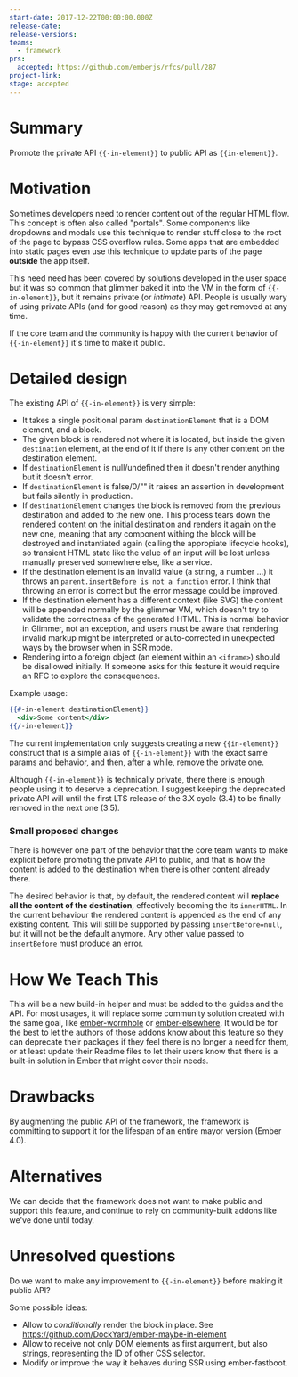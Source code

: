 ```yaml
---
start-date: 2017-12-22T00:00:00.000Z
release-date:
release-versions: 
teams: 
  - framework
prs:
  accepted: https://github.com/emberjs/rfcs/pull/287
project-link: 
stage: accepted
---
```


# Summary

Promote the private API `{{-in-element}}` to public API as `{{in-element}}`.

# Motivation

Sometimes developers need to render content out of the regular HTML flow. This concept is often also
called "portals". Some components like dropdowns and modals use this technique to render stuff close
to the root of the page to bypass CSS overflow rules. Some apps that are embedded into static pages
even use this technique to update parts of the page **outside** the app itself.

This need need has been covered by solutions developed in the user space but it was so common that
glimmer baked it into the VM in the form of `{{-in-element}}`, but it remains private (or _intimate_) API.
People is usually wary of using private APIs (and for good reason) as they may get removed at any time.

If the core team and the community is happy with the current behavior of `{{-in-element}}` it's
time to make it public.

# Detailed design

The existing API of `{{-in-element}}` is very simple:

* It takes a single positional param `destinationElement` that is a DOM element, and a block.
* The given block is rendered not where it is located, but inside the given `destination` element, at
the end of it if there is any other content on the destination element.
* If `destinationElement` is null/undefined then it doesn't render anything but it doesn't error.
* If `destinationElement` is false/0/"" it raises an assertion in development but fails silently in production.
* If `destinationElement` changes the block is removed from the previous destination and added to the new one. This
process tears down the rendered content on the initial destination and renders it again on the new one, meaning
that any component withing the block will be destroyed and instantiated again (calling the appropiate lifecycle hooks),
so transient HTML state like the value of an input will be lost unless manually preserved somewhere else, like a service.
* If the destination element is an invalid value (a string, a number ...) it throws an `parent.insertBefore is not a function` error. I think
that throwing an error is correct but the error message could be improved.
* If the destination element has a different context (like SVG) the content will be appended normally by the glimmer VM,
which doesn't try to validate the correctness of the generated HTML. This is normal behavior in Glimmer, not
an exception, and users must be aware that rendering invalid markup might be interpreted or auto-corrected in
unexpected ways by the browser when in SSR mode.
* Rendering into a foreign object (an element within an `<iframe>`) should be disallowed initially. If someone
asks for this feature it would require an RFC to explore the consequences.

Example usage:

```hbs
{{#-in-element destinationElement}}
  <div>Some content</div>
{{/-in-element}}
```

The current implementation only suggests creating a new `{{in-element}}` construct that is a simple
alias of `{{-in-element}}` with the exact same params and behavior, and then, after a while, remove
the private one.

Although `{{-in-element}}` is technically private, there there is enough people using it to deserve
a deprecation. I suggest keeping the deprecated private API will until the first LTS release of the
3.X cycle (3.4) to be finally removed in the next one (3.5).

### Small proposed changes

There is however one part of the behavior that the core team wants to make explicit before promoting
the private API to public, and that is how the content is added to the destination when there is other
content already there.

The desired behavior is that, by default, the rendered content will **replace all the content of the destination**,
effectively becoming the its `innerHTML`.
In the current behaviour the rendered content is appended as the end of any existing content. This will still
be supported by passing `insertBefore=null`, but it will not be the default anymore.
Any other value passed to `insertBefore` must produce an error.


# How We Teach This

This will be a new build-in helper and must be added to the guides and the API.
For most usages, it will replace some community solution created with the same goal, like
[ember-wormhole](https://github.com/yapplabs/ember-wormhole) or [ember-elsewhere](https://github.com/ef4/ember-elsewhere).
It would be for the best to let the authors of those addons know about this feature so they can
deprecate their packages if they feel there is no longer a need for them, or at least update their
Readme files to let their users know that there is a built-in solution in Ember that might cover
their needs.

# Drawbacks

By augmenting the public API of the framework, the framework is committing to support it for the lifespan
of an entire mayor version (Ember 4.0).

# Alternatives

We can decide that the framework does not want to make public and support this feature, and continue
to rely on community-built addons like we've done until today.

# Unresolved questions

Do we want to make any improvement to `{{-in-element}}` before making it public API?

Some possible ideas:
- Allow to _conditionally_ render the block in place. See https://github.com/DockYard/ember-maybe-in-element
- Allow to receive not only DOM elements as first argument, but also strings, representing the ID of
  other CSS selector.
- Modify or improve the way it behaves during SSR using ember-fastboot.
